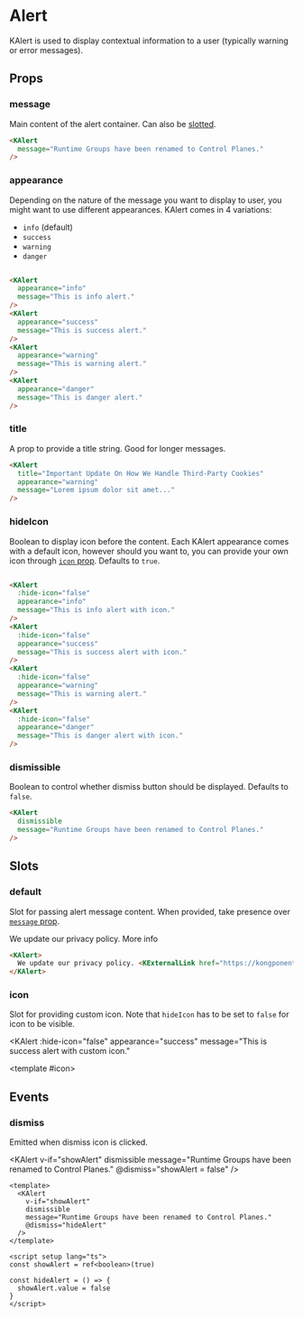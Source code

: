 # Alert

KAlert is used to display contextual information to a user (typically warning or error messages).

## Props

### message

Main content of the alert container. Can also be [slotted](#default).

<KAlert
  message="Runtime Groups have been renamed to Control Planes."
/>

```html
<KAlert
  message="Runtime Groups have been renamed to Control Planes."
/>
```

### appearance

Depending on the nature of the message you want to display to user, you might want to use different appearances. KAlert comes in 4 variations:

- `info` (default)
- `success`
- `warning`
- `danger`

<div class="vertical-container">
  <KAlert
    appearance="info"
    message="This is info alert."
  />
  <KAlert
    appearance="success"
    message="This is success alert."
  />
  <KAlert
    appearance="warning"
    message="This is warning alert."
  />
  <KAlert
    appearance="danger"
    message="This is danger alert."
  />
</div>

```html
<KAlert
  appearance="info"
  message="This is info alert."
/>
<KAlert
  appearance="success"
  message="This is success alert."
/>
<KAlert
  appearance="warning"
  message="This is warning alert."
/>
<KAlert
  appearance="danger"
  message="This is danger alert."
/>
```

### title

A prop to provide a title string. Good for longer messages.

<KAlert
  title="Important Update On How We Handle Third-Party Cookies"
  appearance="warning"
  message="Lorem ipsum dolor sit amet, consectetur adipiscing elit, sed do eiusmod tempor incididunt ut labore et dolore magna aliqua. Ut enim ad minim veniam, quis nostrud exercitation ullamco laboris nisi ut aliquip ex ea commodo consequat."
/>

```html
<KAlert
  title="Important Update On How We Handle Third-Party Cookies"
  appearance="warning"
  message="Lorem ipsum dolor sit amet..."
/>
```

### hideIcon

Boolean to display icon before the content. Each KAlert appearance comes with a default icon, however should you want to, you can provide your own icon through [`icon` prop](#icon). Defaults to `true`.

<div class="vertical-container">
  <KAlert
    :hide-icon="false"
    appearance="info"
    message="This is info alert with icon."
  />
  <KAlert
    :hide-icon="false"
    appearance="success"
    message="This is success alert with icon."
  />
  <KAlert
    :hide-icon="false"
    appearance="warning"
    message="This is warning alert with icon."
  />
  <KAlert
    :hide-icon="false"
    appearance="danger"
    message="This is danger alert with icon."
  />
</div>

```html
<KAlert
  :hide-icon="false"
  appearance="info"
  message="This is info alert with icon."
/>
<KAlert
  :hide-icon="false"
  appearance="success"
  message="This is success alert with icon."
/>
<KAlert
  :hide-icon="false"
  appearance="warning"
  message="This is warning alert."
/>
<KAlert
  :hide-icon="false"
  appearance="danger"
  message="This is danger alert with icon."
/>
```

### dismissible

Boolean to control whether dismiss button should be displayed. Defaults to `false`.

<KAlert
  dismissible
  message="Runtime Groups have been renamed to Control Planes."
/>

```html
<KAlert
  dismissible
  message="Runtime Groups have been renamed to Control Planes."
/>
```

## Slots

### default

Slot for passing alert message content. When provided, take presence over [`message` prop](#message).

<KAlert>
  We update our privacy policy. <KExternalLink href="https://kongponents.konghq.com/">More info</KExternalLink>
</KAlert>

```html
<KAlert>
  We update our privacy policy. <KExternalLink href="https://kongponents.konghq.com/">More info</KExternalLink>
</KAlert>
```

### icon

Slot for providing custom icon. Note that `hideIcon` has to be set to `false` for icon to be visible.

<KAlert
  :hide-icon="false"
  appearance="success"
  message="This is success alert with custom icon."
>
  <template #icon>
    <KongIcon />
  </template>
</KAlert>

## Events

### dismiss

Emitted when dismiss icon is clicked.

<KAlert
  v-if="showAlert"
  dismissible
  message="Runtime Groups have been renamed to Control Planes."
  @dismiss="showAlert = false"
/>

```vue
<template>
  <KAlert
    v-if="showAlert"
    dismissible
    message="Runtime Groups have been renamed to Control Planes."
    @dismiss="hideAlert"
  />
</template>

<script setup lang="ts">
const showAlert = ref<boolean>(true)

const hideAlert = () => {
  showAlert.value = false
}
</script>
```

<script setup lang="ts">
import { ref } from 'vue'
import { KongIcon } from '@kong/icons'

const showAlert = ref<boolean>(true)
</script>

<style lang="scss" scoped>
.vertical-container {
  display: flex;
  flex-direction: column;
  gap: $kui-space-50;
}
</style>

<style lang="scss">
// overwrite vitepress styles
.k-alert {
  p {
    line-height: $kui-line-height-30; // .alert-message line-height
  }
}
</style>
